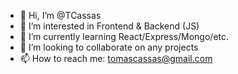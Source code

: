 - 👋 Hi, I’m @TCassas
- 👀 I’m interested in Frontend & Backend (JS)
- 🌱 I’m currently learning React/Express/Mongo/etc.
- 💞️ I’m looking to collaborate on any projects
- 📫 How to reach me: tomascassas@gmail.com
